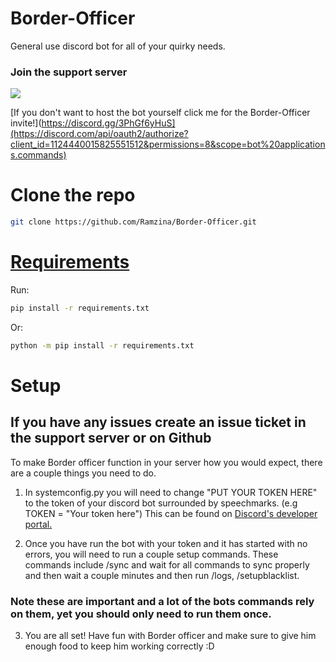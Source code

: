 # Border-Officer

General use discord bot for all of your quirky needs.

### Join the support server

[![](https://discord.com/api/guilds/733219077744754750/embed.png)](https://discord.gg/3PhGf6yHuS)


[If you don't want to host the bot yourself click me for the Border-Officer invite!](https://discord.gg/3PhGf6yHuS](https://discord.com/api/oauth2/authorize?client_id=1124440015825551512&permissions=8&scope=bot%20applications.commands)

# Clone the repo

```bash
git clone https://github.com/Ramzina/Border-Officer.git
```

# [Requirements](https://github.com/Ramzina/Border-Officer/blob/main/requirements.txt)

Run:
```bash
pip install -r requirements.txt
```
Or:
```bash
python -m pip install -r requirements.txt
```

# Setup
 ## If you have any issues create an issue ticket in the support server or on Github
To make Border officer function in your server how you would expect, there are a couple things you need to do.

1) In systemconfig.py you will need to change "PUT YOUR TOKEN HERE" to the token of your discord bot surrounded by speechmarks. (e.g TOKEN = "Your token here") This can be found on [Discord's developer portal.](https://discord.com/developers/applications)

2) Once you have run the bot with your token and it has started with no errors, you will need to run a couple setup commands. These commands include /sync and wait for all commands to sync properly and then wait a couple minutes and then run /logs, /setupblacklist.
 
### Note these are important and a lot of the bots commands rely on them, yet you should only need to run them once.

3) You are all set! Have fun with Border officer and make sure to give him enough food to keep him working correctly :D
